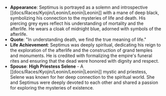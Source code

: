 - **Appearance**: Septimus is portrayed as a solemn and introspective [[docs/Races/Kyojin/Leonin/Leonin|Leonin]] with a mane of deep black, symbolizing his connection to the mysteries of life and death. His piercing grey eyes reflect his understanding of mortality and the afterlife. He wears a cloak of midnight blue, adorned with symbols of the afterlife.
- **Quote**: "In understanding death, we find the true meaning of life."
- **Life Achievement**: Septimus was deeply spiritual, dedicating his reign to the exploration of the afterlife and the construction of grand temples and monuments. He is credited with formalizing the empire's funeral rites and ensuring that the dead were honored with dignity and respect.
- **Spouse**: **High Priestess Selene** - A [[docs/Races/Kyojin/Leonin/Leonin|Leonin]] mystic and priestess, Selene was known for her deep connection to the spiritual world. She and Septimus were deeply devoted to each other and shared a passion for exploring the mysteries of existence.